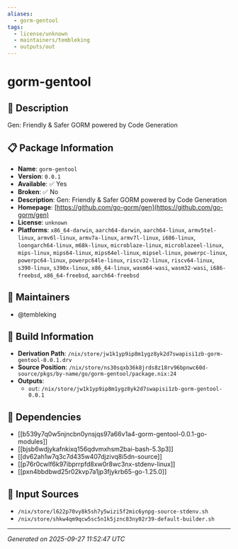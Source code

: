 ```yaml
---
aliases:
  - gorm-gentool
tags:
  - license/unknown
  - maintainers/tembleking
  - outputs/out
---
```


# gorm-gentool

## 📝 Description

Gen: Friendly & Safer GORM powered by Code Generation

## 📋 Package Information

- **Name**: `gorm-gentool`
- **Version**: `0.0.1`
- **Available**: ✅ Yes
- **Broken**: ✅ No
- **Description**: Gen: Friendly & Safer GORM powered by Code Generation
- **Homepage**: [https://github.com/go-gorm/gen](https://github.com/go-gorm/gen)
- **License**: `unknown`
- **Platforms**: `x86_64-darwin`, `aarch64-darwin`, `aarch64-linux`, `armv5tel-linux`, `armv6l-linux`, `armv7a-linux`, `armv7l-linux`, `i686-linux`, `loongarch64-linux`, `m68k-linux`, `microblaze-linux`, `microblazeel-linux`, `mips-linux`, `mips64-linux`, `mips64el-linux`, `mipsel-linux`, `powerpc-linux`, `powerpc64-linux`, `powerpc64le-linux`, `riscv32-linux`, `riscv64-linux`, `s390-linux`, `s390x-linux`, `x86_64-linux`, `wasm64-wasi`, `wasm32-wasi`, `i686-freebsd`, `x86_64-freebsd`, `aarch64-freebsd`
## 👥 Maintainers

- @tembleking


## 🔧 Build Information

- **Derivation Path**: `/nix/store/jw1k1yp9ip8m1ygz8yk2d7swapisi1zb-gorm-gentool-0.0.1.drv`
- **Source Position**: `/nix/store/ns30sqxb36k8jrds8z18rv96bpnwc60d-source/pkgs/by-name/go/gorm-gentool/package.nix:24`
- **Outputs**:
  - `out`:  `/nix/store/jw1k1yp9ip8m1ygz8yk2d7swapisi1zb-gorm-gentool-0.0.1`

## 🔗 Dependencies

- [[b539y7q0w5njncbn0ynsjqs97a66v1a4-gorm-gentool-0.0.1-go-modules]]
- [[bjsb6wdjykafnkixq156qdvmxhsm2bai-bash-5.3p3]]
- [[dv62ah1w7q3c7d435w407djzivq8i5dn-source]]
- [[p76r0cwlf6k97ibprrpfd8xw0r8wc3nx-stdenv-linux]]
- [[pxn4bbdbwd25r02kvp7a1jp3fjykrb65-go-1.25.0]]

## 📁 Input Sources

- `/nix/store/l622p70vy8k5sh7y5wizi5f2mic6ynpg-source-stdenv.sh`
- `/nix/store/shkw4qm9qcw5sc5n1k5jznc83ny02r39-default-builder.sh`

---
*Generated on 2025-09-27 11:52:47 UTC*
